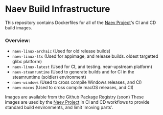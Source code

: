 # Naev Build Infrastructure
This repository contains Dockerfiles for all of the [Naev Project](https://github.com/naev/naev)'s CI and CD build images.

### Overview:
- `naev-linux-archaic` (Used for old release builds)
- `naev-linux-lts` (Used for appimage, and release builds. oldest targetted glibc platform)
- `naev-linux-latest` (Used for CI, and testing. near-upstream platform)
- `naev-steamruntime` (Used to generate builds and for CI in the steamruntime (soldier) environment)
- `naev-windows` (Used to cross compile Windows releases, and CI)
- `naev-macos` (Used to cross compile macOS releases, and CI)

Images are available from the Github Package Registry (soon)
These images are used by the [Naev Project](https://github.com/naev/naev) in CI and CD workflows to provide standard build environments, and limit 'moving parts'.
